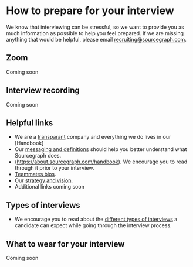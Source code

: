 # How to prepare for your interview

We know that interviewing can be stressful, so we want to provide you as much information as possible to help you feel prepared. If we are missing anything that would be helpful, please email recruiting@sourcegraph.com.

## Zoom

Coming soon

## Interview recording

Coming soon

## Helpful links

- We are a [transparant](../marketing/messaging.md) company and everything we do lives in our [Handbook]
- Our [messaging and definitions](../marketing/messaging.md) should help you better understand what Sourcegraph does.
- (https://about.sourcegraph.com/handbook). We encourage you to read through it prior to your interview.
- [Teammates bios](../company/team/index.md).
- Our [strategy and vision](../company/strategy.md).
- Additional links coming soon

## Types of interviews

- We encourage you to read about the [different types of interviews](./types_of_interviews.md) a candidate can expect while going through the interview process.

## What to wear for your interview

Coming soon


